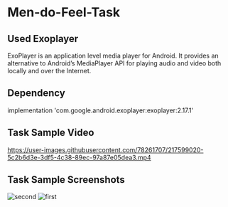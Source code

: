 # Men-do-Feel-Task

## Used Exoplayer
ExoPlayer is an application level media player for Android. It provides an alternative to Android’s MediaPlayer API for playing audio and video both locally and over the Internet.

## Dependency 
implementation 'com.google.android.exoplayer:exoplayer:2.17.1'

## Task Sample Video


https://user-images.githubusercontent.com/78261707/217599020-5c2b6d3e-3df5-4c38-89ec-97a87e05dea3.mp4


## Task Sample Screenshots

![second](https://user-images.githubusercontent.com/78261707/217599135-e66a2c44-f9d3-4897-99c0-e7521d4da5c2.png)
![first](https://user-images.githubusercontent.com/78261707/217599208-8ddfa680-73c7-477f-8fda-e38e2ba67c36.png)
